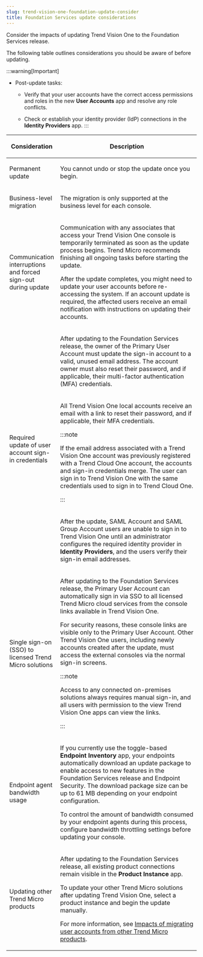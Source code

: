 ```yaml
---
slug: trend-vision-one-foundation-update-consider
title: Foundation Services update considerations
---
```


Consider the impacts of updating Trend Vision One to the Foundation Services release.

The following table outlines considerations you should be aware of before updating.

:::warning[Important]
- Post-update tasks:

  - Verify that your user accounts have the correct access permissions and roles in the new **User Accounts** app and resolve any role conflicts.

  - Check or establish your identity provider (IdP) connections in the **Identity Providers** app.
:::

<table>
<colgroup>
<col style="width: 25%" />
<col style="width: 75%" />
</colgroup>
<thead>
<tr>
<th><p>Consideration</p></th>
<th><p>Description</p></th>
</tr>
</thead>
<tbody>
<tr>
<td><p>Permanent update</p></td>
<td><p>You cannot undo or stop the update once you begin.</p></td>
</tr>
<tr>
<td><p>Business-level migration</p></td>
<td><p>The migration is only supported at the business level for each console.</p></td>
</tr>
<tr>
<td><p>Communication interruptions and forced sign-out during update</p></td>
<td><p>Communication with any associates that access your Trend Vision One console is temporarily terminated as soon as the update process begins. Trend Micro recommends finishing all ongoing tasks before starting the update.</p>
<p>After the update completes, you might need to update your user accounts before re-accessing the system. If an account update is required, the affected users receive an email notification with instructions on updating their accounts.</p></td>
</tr>
<tr>
<td rowspan="3"><p>Required update of user account sign-in credentials</p></td>
<td><p>After updating to the Foundation Services release, the owner of the Primary User Account must update the sign-in account to a valid, unused email address. The account owner must also reset their password, and if applicable, their multi-factor authentication (MFA) credentials.</p></td>
</tr>
<tr>
<td><p>All Trend Vision One local accounts receive an email with a link to reset their password, and if applicable, their MFA credentials.</p>


:::note

<p>If the email address associated with a Trend Vision One account was previously registered with a Trend Cloud One account, the accounts and sign-in credentials merge. The user can sign in to Trend Vision One with the same credentials used to sign in to Trend Cloud One.</p>


:::

</td>
</tr>
<tr>
<td><p>After the update, SAML Account and SAML Group Account users are unable to sign in to Trend Vision One until an administrator configures the required identity provider in <strong>Identity Providers</strong>, and the users verify their sign-in email addresses.</p></td>
</tr>
<tr>
<td><p>Single sign-on (SSO) to licensed Trend Micro solutions</p></td>
<td><p>After updating to the Foundation Services release, the Primary User Account can automatically sign in via SSO to all licensed Trend Micro cloud services from the console links available in Trend Vision One.</p>
<p>For security reasons, these console links are visible only to the Primary User Account. Other Trend Vision One users, including newly accounts created after the update, must access the external consoles via the normal sign-in screens.</p>


:::note

<p>Access to any connected on-premises solutions always requires manual sign-in, and all users with permission to the view Trend Vision One apps can view the links.</p>


:::

</td>
</tr>
<tr>
<td><p>Endpoint agent bandwidth usage</p></td>
<td><p>If you currently use the toggle-based <strong>Endpoint Inventory</strong> app, your endpoints automatically download an update package to enable access to new features in the Foundation Services release and Endpoint Security. The download package size can be up to 61 MB depending on your endpoint configuration.</p>
<p>To control the amount of bandwidth consumed by your endpoint agents during this process, configure bandwidth throttling settings before updating your console.</p></td>
</tr>
<tr>
<td><p>Updating other Trend Micro products</p></td>
<td><p>After updating to the Foundation Services release, all existing product connections remain visible in the <strong>Product Instance</strong> app.</p>
<p>To update your other Trend Micro solutions after updating Trend Vision One, select a product instance and begin the update manually.</p>
<p>For more information, see <a href="trend-vision-one-foundation-services-update-impacts">Impacts of migrating user accounts from other Trend Micro products</a>.</p></td>
</tr>
</tbody>
</table>
